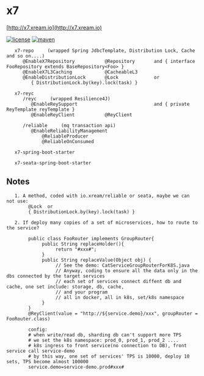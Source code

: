 # x7
   [http://x7.xream.io](http://x7.xream.io)
   
[![license](https://img.shields.io/github/license/x-ream/x7.svg)](https://www.apache.org/licenses/LICENSE-2.0.html)
[![maven](https://img.shields.io/maven-central/v/io.xream.x7/x7-parent.svg)](https://search.maven.org/search?q=io.xream)

       
       x7-repo     (wrapped Spring JdbcTemplate, Distribution Lock, Cache and so on....)
          @EnableX7Repository           @Repository       and { interface FooRepository extends BaseRepository<Foo> }
          @EnableX7L3Caching            @CacheableL3
          @EnableDistributionLock       @Lock             or  
             { DistributionLock.by(key).lock(task) }
          
       x7-reyc
          /reyc     (wrapped Resilience4J)
             @EnableReySupport                            and { private ReyTemplate reyTemplate }
             @EnableReyClient           @ReyClient
           
          /reliable     (mq transaction api)
             @EnableReliabilityManagement     
                 @ReliableProducer
                 @ReliableOnConsumed
        
       x7-spring-boot-starter
       
       x7-seata-spring-boot-starter
       
       
## Notes
       1. A method, coded with io.xream/reliable or seata, maybe we can not use:
            @Lock  or 
            { DistributionLock.by(key).lock(task) }
            
       2. If deploy many copies of a set of microservices, how to route to the service?
            
            public class FooRouter implements GroupRouter{
                 public String replaceHolder(){
                      return "#xxx#";
                 }
                 public String replaceValue(Object obj) {
                      // See the demo: CatServiceGroupRouterForK8S.java
                      // Anyway, coding to ensure all the data only in the dbs connected by the target services
                      // each set of services connect diffent db and cache, one set include: storage, db, cache, 
                      // and your program 
                      // all in docker, all in k8s, set/k8s namespace
                 }
            }
            @ReyClient(value = "http://${service.demo}/xxx", groupRouter = FooRouter.class)
            
            config:
            # when write/read db, sharding db can't support more TPS
            # we set the k8s namespace: prod_0, prod_1, prod_2 ....
            # k8s ingress to front service(no connection to DB), front service call service-demo
            # by this way, one set of services' TPS is 10000, deploy 10 sets, TPS become almost 100000
            service.demo=service-demo.prod#xxx#
            